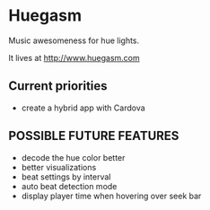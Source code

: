 # Huegasm

Music awesomeness for hue lights.

It lives at http://www.huegasm.com

## Current priorities
- create a hybrid app with Cardova

## POSSIBLE FUTURE FEATURES
- decode the hue color better
- better visualizations
- beat settings by interval
- auto beat detection mode
- display player time when hovering over seek bar
